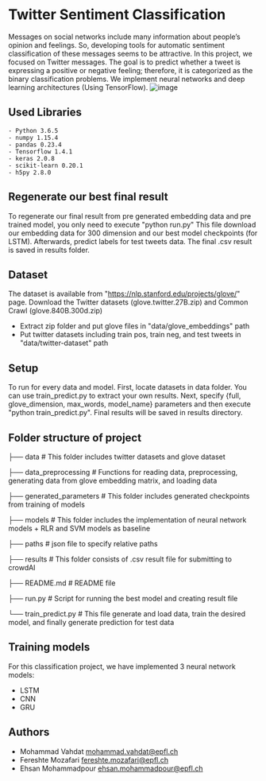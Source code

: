 # Twitter Sentiment Classification
Messages on social networks include many information about people’s opinion and feelings. So, developing tools for automatic sentiment classification of these messages seems to be attractive.
In this project, we focused on Twitter messages.
The goal is to predict whether a tweet is expressing a positive or negative feeling; therefore, it is categorized as the binary classification problems.
We implement neural networks and deep learning architectures (Using TensorFlow). 
![image](https://user-images.githubusercontent.com/57172944/168263516-8e92cc9b-9932-4630-8b51-a2bf3b4de96a.png)



## Used Libraries
```
- Python 3.6.5
- numpy 1.15.4
- pandas 0.23.4
- Tensorflow 1.4.1
- keras 2.0.8
- scikit-learn 0.20.1
- h5py 2.8.0
```

## Regenerate our best final result
To regenerate our final result from pre generated embedding data and pre trained model, you only need to execute "python run.py"
This file download our embedding data for 300 dimension and our best model checkpoints (for LSTM). Afterwards, predict labels for test tweets data. The final .csv result is saved in results folder.

## Dataset
The dataset is available from "https://nlp.stanford.edu/projects/glove/" page. Download the Twitter datasets (glove.twitter.27B.zip) and Common Crawl (glove.840B.300d.zip)
- Extract zip folder and put glove files in "data/glove_embeddings" path
- Put twitter datasets including train pos, train neg, and test tweets in "data/twitter-dataset" path

## Setup
To run for every data and model. First, locate datasets in data folder. You can use train_predict.py to extract your own results. Next, specify {full, glove_dimension, max_words, model_name} parameters and then execute "python train_predict.py". Final results will be saved in results directory.

## Folder structure of project
├── data                   # This folder includes twitter datasets and glove dataset

├── data_preprocessing     # Functions for reading data, preprocessing, generating data from glove embedding matrix, and loading data

├── generated_parameters   # This folder includes generated checkpoints from training of models

├── models                 # This folder includes the implementation of neural network models + RLR and SVM models as baseline

├── paths                  # json file to specify relative paths

├── results                # This folder consists of .csv result file for submitting to crowdAI

├── README.md              # README file

├── run.py                 # Script for running the best model and creating result file

└── train_predict.py       # This file generate and load data, train the desired model, and finally generate prediction for test data

## Training models
For this classification project, we have implemented 3 neural network models:
- LSTM
- CNN
- GRU 

## Authors
- Mohammad Vahdat    			mohammad.vahdat@epfl.ch
- Fereshte Mozafari   			fereshte.mozafari@epfl.ch
- Ehsan Mohammadpour  			ehsan.mohammadpour@epfl.ch
